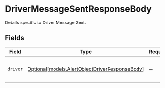 # DriverMessageSentResponseBody

Details specific to Driver Message Sent.


## Fields

| Field                                                                                        | Type                                                                                         | Required                                                                                     | Description                                                                                  |
| -------------------------------------------------------------------------------------------- | -------------------------------------------------------------------------------------------- | -------------------------------------------------------------------------------------------- | -------------------------------------------------------------------------------------------- |
| `driver`                                                                                     | [Optional[models.AlertObjectDriverResponseBody]](../models/alertobjectdriverresponsebody.md) | :heavy_minus_sign:                                                                           | A driver associated with the alert                                                           |